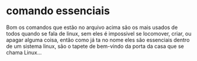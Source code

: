 # comando essenciais
Bom os comandos que estão no arquivo acima são os mais usados de todos quando se fala de linux, sem eles é impossivel se locomover, criar, ou apagar alguma coisa, então como já ta no nome eles são essenciais dentro de um sistema linux, são o tapete de bem-vindo da porta da casa que se chama Linux...
